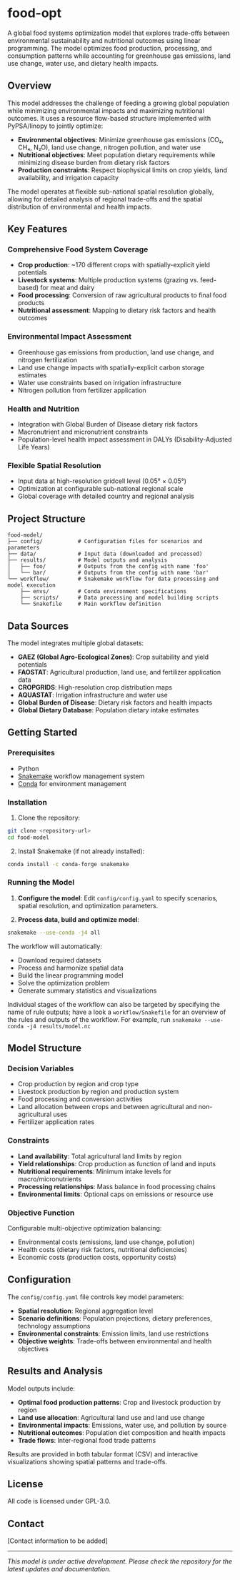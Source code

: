 <!--
SPDX-FileCopyrightText: 2025 Koen van Greevenbroek

SPDX-License-Identifier: CC-BY-4.0
-->

# food-opt

A global food systems optimization model that explores trade-offs between environmental sustainability and nutritional outcomes using linear programming. The model optimizes food production, processing, and consumption patterns while accounting for greenhouse gas emissions, land use change, water use, and dietary health impacts.

## Overview

This model addresses the challenge of feeding a growing global population while minimizing environmental impacts and maximizing nutritional outcomes. It uses a resource flow-based structure implemented with PyPSA/linopy to jointly optimize:

- **Environmental objectives**: Minimize greenhouse gas emissions (CO₂, CH₄, N₂O), land use change, nitrogen pollution, and water use
- **Nutritional objectives**: Meet population dietary requirements while minimizing disease burden from dietary risk factors
- **Production constraints**: Respect biophysical limits on crop yields, land availability, and irrigation capacity

The model operates at flexible sub-national spatial resolution globally, allowing for detailed analysis of regional trade-offs and the spatial distribution of environmental and health impacts.

## Key Features

### Comprehensive Food System Coverage
- **Crop production**: ~170 different crops with spatially-explicit yield potentials
- **Livestock systems**: Multiple production systems (grazing vs. feed-based) for meat and dairy
- **Food processing**: Conversion of raw agricultural products to final food products
- **Nutritional assessment**: Mapping to dietary risk factors and health outcomes

### Environmental Impact Assessment
- Greenhouse gas emissions from production, land use change, and nitrogen fertilization
- Land use change impacts with spatially-explicit carbon storage estimates
- Water use constraints based on irrigation infrastructure
- Nitrogen pollution from fertilizer application

### Health and Nutrition
- Integration with Global Burden of Disease dietary risk factors
- Macronutrient and micronutrient constraints
- Population-level health impact assessment in DALYs (Disability-Adjusted Life Years)

### Flexible Spatial Resolution
- Input data at high-resolution gridcell level (0.05° × 0.05°)
- Optimization at configurable sub-national regional scale
- Global coverage with detailed country and regional analysis

## Project Structure

```
food-model/
├── config/           # Configuration files for scenarios and parameters
├── data/             # Input data (downloaded and processed)
├── results/          # Model outputs and analysis
│   ├── foo/          # Outputs from the config with name 'foo'
│   └── bar/          # Outputs from the config with name 'bar'
└── workflow/         # Snakemake workflow for data processing and model execution
    ├── envs/         # Conda environment specifications
    ├── scripts/      # Data processing and model building scripts
    └── Snakefile     # Main workflow definition
```

## Data Sources

The model integrates multiple global datasets:

- **GAEZ (Global Agro-Ecological Zones)**: Crop suitability and yield potentials
- **FAOSTAT**: Agricultural production, land use, and fertilizer application data
- **CROPGRIDS**: High-resolution crop distribution maps
- **AQUASTAT**: Irrigation infrastructure and water use
- **Global Burden of Disease**: Dietary risk factors and health impacts
- **Global Dietary Database**: Population dietary intake estimates

## Getting Started

### Prerequisites

- Python
- [Snakemake](https://snakemake.readthedocs.io/) workflow management system
- [Conda](https://github.com/conda-forge/miniforge/) for environment management

### Installation

1. Clone the repository:
```bash
git clone <repository-url>
cd food-model
```

2. Install Snakemake (if not already installed):
```bash
conda install -c conda-forge snakemake
```

### Running the Model

1. **Configure the model**: Edit `config/config.yaml` to specify scenarios, spatial resolution, and optimization parameters.

2. **Process data, build and optimize model**:
```bash
snakemake --use-conda -j4 all
```

The workflow will automatically:
- Download required datasets
- Process and harmonize spatial data
- Build the linear programming model
- Solve the optimization problem
- Generate summary statistics and visualizations

Individual stages of the workflow can also be targeted by specifying the name of rule outputs; have a look a `workflow/Snakefile` for an overview of the rules and outputs of the workflow. For example, run `snakemake --use-conda -j4 results/model.nc`

## Model Structure

### Decision Variables
- Crop production by region and crop type
- Livestock production by region and production system
- Food processing and conversion activities
- Land allocation between crops and between agricultural and non-agricultural uses
- Fertilizer application rates

### Constraints
- **Land availability**: Total agricultural land limits by region
- **Yield relationships**: Crop production as function of land and inputs
- **Nutritional requirements**: Minimum intake levels for macro/micronutrients
- **Processing relationships**: Mass balance in food processing chains
- **Environmental limits**: Optional caps on emissions or resource use

### Objective Function
Configurable multi-objective optimization balancing:
- Environmental costs (emissions, land use change, pollution)
- Health costs (dietary risk factors, nutritional deficiencies)
- Economic costs (production costs, opportunity costs)

## Configuration

The `config/config.yaml` file controls key model parameters:

- **Spatial resolution**: Regional aggregation level
- **Scenario definitions**: Population projections, dietary preferences, technology assumptions
- **Environmental constraints**: Emission limits, land use restrictions
- **Objective weights**: Trade-offs between environmental and health objectives

## Results and Analysis

Model outputs include:

- **Optimal food production patterns**: Crop and livestock production by region
- **Land use allocation**: Agricultural land use and land use change
- **Environmental impacts**: Emissions, water use, and pollution by source
- **Nutritional outcomes**: Population diet composition and health impacts
- **Trade flows**: Inter-regional food trade patterns

Results are provided in both tabular format (CSV) and interactive visualizations showing spatial patterns and trade-offs.

## License

All code is licensed under GPL-3.0.

## Contact

[Contact information to be added]

---

*This model is under active development. Please check the repository for the latest updates and documentation.*
